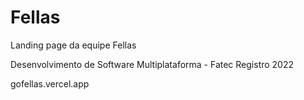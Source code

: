 # Fellas
 Landing page da equipe Fellas  
 
 Desenvolvimento de Software Multiplataforma - Fatec Registro 2022
 
 gofellas.vercel.app
